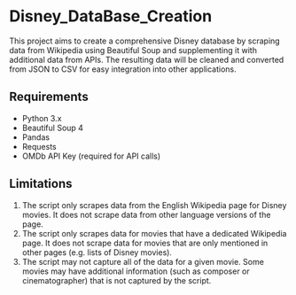 # Disney_DataBase_Creation

This project aims to create a comprehensive Disney database by scraping data from Wikipedia using Beautiful Soup and supplementing it with additional data from APIs. The resulting data will be cleaned and converted from JSON to CSV for easy integration into other applications.

## Requirements
- Python 3.x
- Beautiful Soup 4
- Pandas
- Requests
- OMDb API Key (required for API calls)

## Limitations
1. The script only scrapes data from the English Wikipedia page for Disney movies. It does not scrape data from other language versions of the page.
2. The script only scrapes data for movies that have a dedicated Wikipedia page. It does not scrape data for movies that are only mentioned in other pages (e.g. lists of Disney movies).
3. The script may not capture all of the data for a given movie. Some movies may have additional information (such as composer or cinematographer) that is not captured by the script.





